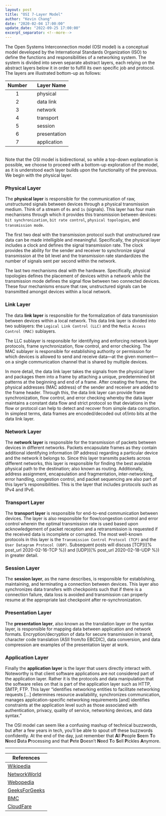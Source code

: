 ```yaml
---
layout: post
title: "OSI 7-Layer Model"
author: "Kevin Chang"
date: "2020-02-04 17:00:00"
update_date: "2022-09-25 17:00:00"
excerpt_separator: <!--more-->
---
```


The Open Systems Interconnection model (OSI model) is a conceptual model developed by the International Standards Organization (ISO) to define the functions and responsibilities of a networking system. The system is divided into seven separate abstract layers, each relying on the abstract layers below it in order to fulfill its own specific job and protocol. <!--more-->The layers are illustrated bottom-up as follows:

|Number|   | Layer Name |
|:----:|---|------------|
|   1  |   | physical   |
|   2  |   | data link  |
|   3  |   | network    |
|   4  |   | transport  |
|   5  |   | session    |
|   6  |   | presentation|
|   7  |   | application|

<br>
Note that the OSI model is bidirectional, so while a top-down explanation is possible, we choose to proceed with a bottom-up exploration of the model, as it is understood each layer builds upon the functionality of the previous. We begin with the physical layer.

### Physical Layer

The **physical layer** is responsible for the communication of raw, unstructured signals between devices through a physical transmission medium. Think of a stream of `0s` and `1s` (signals). This layer has four main mechanisms through which it provides this transmission between devices: `bit synchronization`, `bit rate control`, `physical topologies`, and `transmission mode`.

The first two deal with the transmission protocol such that unstructured raw data can be made intelligible and meaningful. Specifically, the physical layer includes a clock and defines the signal transmission rate. The clock provides the ability for the sender and receiver to synchronize signal transmission at the bit level and the transmission rate standardizes the number of signals sent per second within the network.

The last two mechanisms deal with the hardware. Specifically, physical topologies defines the placement of devices within a network while the transmission mode defines the signal flow between two connected devices. These four mechanisms ensure that raw, unstructured signals can be transmitted amongst devices within a local network.

### Link Layer

The data **link layer** is responsible for the formalization of data transmission between devices within a local network. This data link layer is divided into two sublayers: the `Logical Link Control (LLC)` and the `Media Access Control (MAC)` sublayers.

The LLC sublayer is responsible for identifying and enforcing network layer protocols, frame synchronization, flow control, and error checking. The MAC sublayer is responsible for establishing authority or permission for which devices is allowed to send and receive data—at the given moment—on a single communication channel that is shared by multiple devices.

In more detail, the data link layer takes the signals from the physical layer and packages them into a frame by attaching a unique, predetermined bit patterns at the beginning and end of a frame. After creating the frame, the physical addresses (MAC address) of the sender and receiver are added to the frame header. Through this, the data link layer can provide frame synchronization, flow control, and error checking whereby the data layer maintains a constant data flow and strict protocol so that deviations in the flow or protocol can help to detect and recover from simple data corruption. In simplest terms, data frames are encoded/decoded out of/into bits at the data link layer.

### Network Layer

The **network layer** is responsible for the transmission of packets between devices in different networks. Packets encapsulate frames as they contain additional identifying information (IP address) regarding a particular device and the network it belongs to. Since this layer transmits packets across different networks, this layer is responsible for finding the best available physical path to the destination; also known as routing. Additionally, address assignment, encapsulation and fragmentation, inter-networking, error handling, congestion control, and packet sequencing are also part of this layer’s responsibilities. This is the layer that includes protocols such as IPv4 and IPv6.

### Transport Layer

The **transport layer** is responsible for end-to-end communication between devices. The layer is also responsible for flow/congestion control and error control wherein the optimal transmission rate is used based upon acknowledgement of packet reception and a retransmission is requested if the received data is incomplete or corrupted. The most well-known protocols in this layer is the `Transmission Control Protocol (TCP)` and the `User Datagram Protocol (UDP)`. Subsequent posts will discuss [TCP]({% post_url 2020-02-16-TCP %}) and [UDP]({% post_url 2020-02-18-UDP %}) in greater detail.

### Session Layer

The **session layer**, as the name describes, is responsible for establishing, maintaining, and terminating a connection between devices. This layer also synchronizes data transfers with checkpoints such that if there is a connection failure, data loss is avoided and transmission can properly resume at the appropriate last checkpoint after re-synchronization.

### Presentation Layer

The **presentation layer**, also known as the translation layer or the syntax layer, is responsible for mapping data between application and network formats. Encryption/decryption of data for secure transmission in transit, character code translation (ASII from/to EBCDIC), data conversion, and data compression are examples of the presentation layer at work.

### Application Layer

Finally the **application layer** is the layer that users directly interact with. Noteworthy is that client software applications are not considered part of the application layer. Rather it is the protocols and data manipulation that the software relies on that is part of the application layer such as HTTP, SMTP, FTP. This layer “identifies networking entities to facilitate networking requests […] determines resource availability, synchronizes communication, manages application-specific networking requirements [and] identifies constraints at the application level such as those associated with authentication, privacy, quality of service, networking devices, and data syntax.”

The OSI model can seem like a confusing mashup of technical buzzwords, but after a few years in tech, you’ll be able to spout off these buzzwords confidently. At the end of the day, just remember that **A**ll **P**eople **S**eem **T**o **N**eed **D**ata **P**rocessing and that **P**ete **D**oesn’t **N**eed **T**o **S**ell **P**ickles **A**nymore. 

---

|References|
|---|
|[Wikipedia](https://en.wikipedia.org/wiki/OSI_model)|
|[NetworkWorld](https://www.networkworld.com/article/3239677/the-osi-model-explained-how-to-understand-and-remember-the-7-layer-network-model.html)|
|[Webopedia](https://www.webopedia.com/quick_ref/OSI_Layers.asp)|
|[GeeksForGeeks](https://www.geeksforgeeks.org/layers-of-osi-model/)|
|[BMC](https://www.bmc.com/blogs/osi-model-7-layers/)|
|[CloudFare](https://www.cloudflare.com/learning/ddos/glossary/open-systems-interconnection-model-osi/)|
